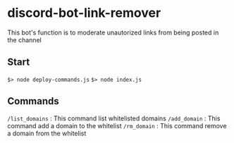 # discord-bot-link-remover

This bot's function is to moderate unautorized links from being posted in the channel

## Start

`$> node deploy-commands.js`
`$> node index.js`


## Commands

`/list_domains` : This command list whitelisted domains
`/add_domain` : This command add a domain to the whitelist
`/rm_domain` : This command remove a domain from the whitelist